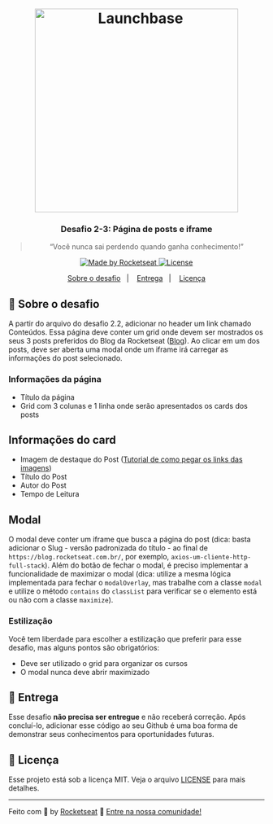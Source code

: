 <h1 align="center">
    <img alt="Launchbase" src="https://storage.googleapis.com/golden-wind/bootcamp-launchbase/logo.png" width="400px" />
</h1>

<h3 align="center">
  Desafio 2-3: Página de posts e iframe
</h3>

<blockquote align="center">“Você nunca sai perdendo quando ganha conhecimento!”</blockquote>

<p align="center">

  <a href="https://rocketseat.com.br">
    <img alt="Made by Rocketseat" src="https://img.shields.io/badge/made%20by-Rocketseat-%23F8952D">
  </a>

  <a href="LICENSE" >
    <img alt="License" src="https://img.shields.io/badge/license-MIT-%23F8952D">
  </a>

</p>

<p align="center">
  <a href="#rocket-sobre-o-desafio">Sobre o desafio</a>&nbsp;&nbsp;&nbsp;|&nbsp;&nbsp;&nbsp;
  <a href="#calendar-entrega">Entrega</a>&nbsp;&nbsp;&nbsp;|&nbsp;&nbsp;&nbsp;
  <a href="#memo-licença">Licença</a>
</p>

## :rocket: Sobre o desafio

A partir do arquivo do desafio 2.2, adicionar no header um link chamado Conteúdos. Essa página deve conter um grid onde devem ser mostrados os seus 3 posts preferidos do Blog da Rocketseat ([Blog](https://blog.rocketseat.com.br)). Ao clicar em um dos posts, deve ser aberta uma modal onde um iframe irá carregar as informações do post selecionado.

### Informações da página

- Título da página
- Grid com 3 colunas e 1 linha onde serão apresentados os cards dos posts

## Informações do card

- Imagem de destaque do Post ([Tutorial de como pegar os links das imagens](https://youtu.be/f4aS9ZULm4A))
- Título do Post
- Autor do Post
- Tempo de Leitura

## Modal

O modal deve conter um iframe que busca a página do post (dica: basta adicionar o Slug - versão padronizada do título - ao final de `https://blog.rocketseat.com.br/`, por exemplo, `axios-um-cliente-http-full-stack`). Além do botão de fechar o modal, é preciso implementar a funcionalidade de maximizar o modal (dica: utilize a mesma lógica implementada para fechar o `modalOverlay`, mas trabalhe com a classe `modal` e utilize o método `contains` do `classList` para verificar se o elemento está ou não com a classe `maximize`).

### Estilização

Você tem liberdade para escolher a estilização que preferir para esse desafio, mas alguns pontos são obrigatórios:

- Deve ser utilizado o grid para organizar os cursos
- O modal nunca deve abrir maximizado

## :calendar: Entrega

Esse desafio **não precisa ser entregue** e não receberá correção. Após concluí-lo, adicionar esse código ao seu Github é uma boa forma de demonstrar seus conhecimentos para oportunidades futuras.

## :memo: Licença

Esse projeto está sob a licença MIT. Veja o arquivo [LICENSE](../LICENSE) para mais detalhes.

---

Feito com :purple_heart: by [Rocketseat](https://rocketseat.com.br) :wave: [Entre na nossa comunidade!](https://discordapp.com/invite/gCRAFhc)
